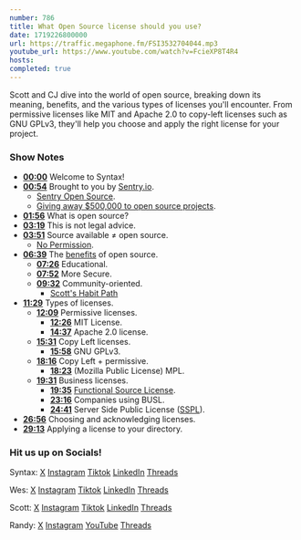 ```yaml
---
number: 786
title: What Open Source license should you use?
date: 1719226800000
url: https://traffic.megaphone.fm/FSI3532704044.mp3
youtube_url: https://www.youtube.com/watch?v=FcieXP8T4R4
hosts: 
completed: true
---
```


Scott and CJ dive into the world of open source, breaking down its meaning, benefits, and the various types of licenses you'll encounter. From permissive licenses like MIT and Apache 2.0 to copy-left licenses such as GNU GPLv3, they'll help you choose and apply the right license for your project.

### Show Notes

* **[00:00](#t=00:00)** Welcome to Syntax!
* **[00:54](#t=00:54)** Brought to you by [Sentry.io](https://sentry.io/syntax).
    * [Sentry Open Source](https://open.sentry.io/).
    * [Giving away $500,000 to open source projects](https://blog.sentry.io/we-just-gave-500-000-dollars-to-open-source-maintainers/#sponsorship-at-scale).
* **[01:56](#t=01:56)** What is open source?
* **[03:19](#t=03:19)** This is not legal advice.
* **[03:51](#t=03:51)** Source available ≠ open source.
    * [No Permission](https://choosealicense.com/no-permission/).
* **[06:39](#t=06:39)** The [benefits](https://open.sentry.io/benefits/) of open source.
    * **[07:26](#t=07:26)** Educational.
    * **[07:52](#t=07:52)** More Secure.
    * **[09:32](#t=09:32)** Community-oriented.
        * [Scott's Habit Path](https://habitpath.io/landing)
* **[11:29](#t=11:29)** Types of licenses.
    * **[12:09](#t=12:09)** Permissive licenses.
        * **[12:26](#t=12:26)** MIT License.
        * **[14:37](#t=14:37)** Apache 2.0 license.
    * **[15:31](#t=15:31)** Copy Left licenses.
        * **[15:58](#t=15:58)** GNU GPLv3.
    * **[18:16](#t=18:16)** Copy Left + permissive.
        * **[18:23](#t=18:23)** (Mozilla Public License) MPL.
    * **[19:31](#t=19:31)** Business licenses.
        * **[19:35](#t=19:35)** [Functional Source License](https://fsl.software/).
        * **[23:16](#t=23:16)** Companies using BUSL.
        * **[24:41](#t=24:41)** Server Side Public License ([SSPL](https://www.mongodb.com/legal/licensing/server-side-public-license)).
* **[26:56](#t=26:56)** Choosing and acknowledging licenses.
* **[29:13](#t=29:13)** Applying a license to your directory.

### Hit us up on Socials!

Syntax: [X](https://twitter.com/syntaxfm) [Instagram](https://www.instagram.com/syntax_fm/) [Tiktok](https://www.tiktok.com/@syntaxfm) [LinkedIn](https://www.linkedin.com/company/96077407/admin/feed/posts/) [Threads](https://www.threads.net/@syntax_fm)

Wes: [X](https://twitter.com/wesbos) [Instagram](https://www.instagram.com/wesbos/) [Tiktok](https://www.tiktok.com/@wesbos) [LinkedIn](https://www.linkedin.com/in/wesbos/) [Threads](https://www.threads.net/@wesbos)

Scott: [X](https://twitter.com/stolinski) [Instagram](https://www.instagram.com/stolinski/) [Tiktok](https://www.tiktok.com/@stolinski) [LinkedIn](https://www.linkedin.com/in/stolinski/) [Threads](https://www.threads.net/@stolinski)

Randy: [X](https://twitter.com/randyrektor) [Instagram](https://www.instagram.com/randyrektor/) [YouTube](https://www.youtube.com/@randyrektor) [Threads](https://www.threads.net/@randyrektor)
